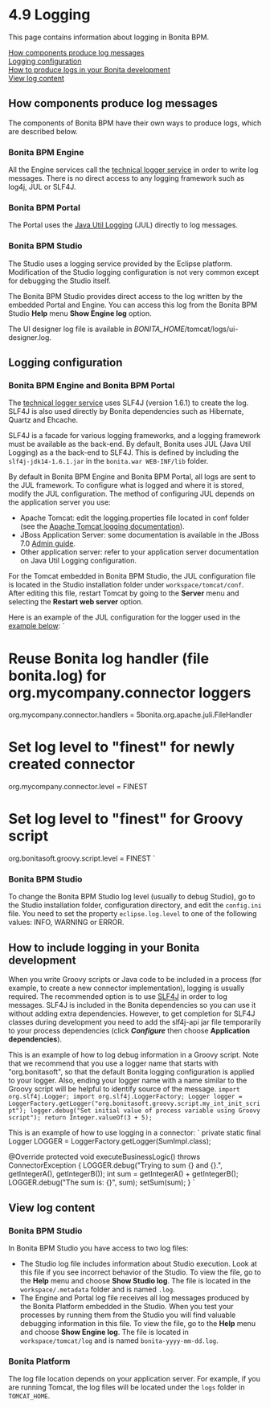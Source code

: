 # 4.9 Logging

This page contains information about logging in Bonita BPM.

[How components produce log messages](#bonita_log)  
[Logging configuration](#logging_conf)  
[How to produce logs in your Bonita development](#your_log)  
[View log content](#log_content)

## How components produce log messages

The components of Bonita BPM have their own ways to produce logs, which are described below.

### Bonita BPM Engine

All the Engine services call the [technical logger service](/technical-logging.md) in order to write log
messages. There is no direct access to any logging framework such as log4j, JUL or SLF4J.

### Bonita BPM Portal

The Portal uses the [Java
Util Logging](http://docs.oracle.com/javase/6/docs/api/java/util/logging/package-summary.md) (JUL) directly to log messages.

### Bonita BPM Studio

The Studio uses a logging service provided by the Eclipse platform. Modification of the Studio logging configuration is not
very common except for debugging the Studio itself.

The Bonita BPM Studio provides direct access to the log written by the embedded Portal and Engine. You can access this log from the Bonita BPM Studio **Help**
menu **Show Engine log** option.

The UI designer log file is available in _BONITA\_HOME_/tomcat/logs/ui-designer.log.

## Logging configuration

### Bonita BPM Engine and Bonita BPM Portal

The [technical logger service](/technical-logging.md) uses SLF4J
(version 1.6.1) to create the log. SLF4J is also used directly by Bonita dependencies such as Hibernate, Quartz
and Ehcache.

SLF4J is a facade for various logging frameworks, and a logging framework must be available as the back-end. By
default, Bonita uses JUL (Java Util Logging) as a the back-end to SLF4J. 
This is defined by including the `slf4j-jdk14-1.6.1.jar` in the `bonita.war WEB-INF/lib` folder.

By default in Bonita BPM Engine and Bonita BPM Portal, all logs are sent to the JUL framework. To configure what is
logged and where it is stored, modify the JUL configuration. The method of configuring JUL depends on the application server you use:

* Apache Tomcat: edit the logging.properties file located in conf folder (see the [Apache Tomcat logging documentation](http://tomcat.apache.org/tomcat-7.0-doc/logging.md)).
* JBoss Application Server: some documentation is available in the JBoss 7.0 [Admin guide](https://docs.jboss.org/author/display/AS7/Logging+configuration).
* Other application server: refer to your application server documentation on Java Util Logging
configuration.

For the Tomcat embedded in Bonita BPM Studio, the JUL configuration file is located in the Studio installation folder under
`workspace/tomcat/conf`. After editing this file, restart Tomcat by going to the **Server** menu and selecting the **Restart web server** option.

Here is an example of the JUL configuration for the logger used in the [example below](#your_log):
`
# Reuse Bonita log handler (file bonita.log) for org.mycompany.connector loggers
org.mycompany.connector.handlers = 5bonita.org.apache.juli.FileHandler
# Set log level to "finest" for newly created connector
org.mycompany.connector.level = FINEST
# Set log level to "finest" for Groovy script
org.bonitasoft.groovy.script.level = FINEST
`

### Bonita BPM Studio

To change the Bonita BPM Studio log level (usually to debug Studio), go to the Studio installation folder, configuration directory, and edit the
`config.ini`
file. You need to set the property
`eclipse.log.level`
to one of the following values: INFO, WARNING or ERROR.

## How to include logging in your Bonita development

When you write Groovy scripts or Java code to be included in a process (for example, to create a new connector implementation), logging is
usually required. The recommended option is to use [SLF4J](http://www.slf4j.org/) in order to log
messages. SLF4J is included in the Bonita dependencies so you can use it without adding extra
dependencies. However, to get completion for SLF4J classes during development you need to add the
slf4j-api jar file temporarily to your process dependencies (click **_Configure_** then choose **Application dependencies**).

This is an example of how to log debug information in a Groovy script. Note that we recommend that you use a logger name that
starts with "org.bonitasoft", so that the default Bonita logging configuration is applied to your logger. Also, ending
your logger name with a name similar to the Groovy script will be helpful to identify source of the message.
`
import org.slf4j.Logger;
import org.slf4j.LoggerFactory;
Logger logger = LoggerFactory.getLogger("org.bonitasoft.groovy.script.my_int_init_script");
logger.debug("Set initial value of process variable using Groovy script");
return Integer.valueOf(3 + 5);
`

This is an example of how to use logging in a connector:
`
private static final Logger LOGGER = LoggerFactory.getLogger(SumImpl.class); 

@Override 
protected void executeBusinessLogic() throws ConnectorException {
LOGGER.debug("Trying to sum {} and {}.", getIntegerA(), getIntegerB());
int sum = getIntegerA() + getIntegerB(); 
LOGGER.debug("The sum is: {}", sum);
setSum(sum);
}
`

## View log content

### Bonita BPM Studio

In Bonita BPM Studio you have access to two log files:

* The Studio log file includes information about Studio execution. Look at this file if you see
incorrect behavior of the Studio. To view the file, go to the **Help** menu and choose **Show Studio log**.
The file is
located in the
`workspace/.metadata`
folder and is named
`.log`. 
* The Engine and Portal log file receives all log messages produced by the Bonita Platform embedded in the Studio. When you
test your processes by running them from the Studio you will find valuable debugging information in this file. 
To view the file, go to the **Help** menu and choose **Show Engine log**. 
The file is located in
`workspace/tomcat/log`
and is named
`bonita-yyyy-mm-dd.log`.

### Bonita Platform

The log file location depends on your application server.
For example, if you are running Tomcat, the log files will be located under the
`logs`
folder in
`TOMCAT_HOME`.